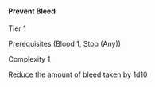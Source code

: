#### Prevent Bleed

Tier 1

Prerequisites (Blood 1, Stop (Any))

Complexity 1

Reduce the amount of bleed taken by 1d10